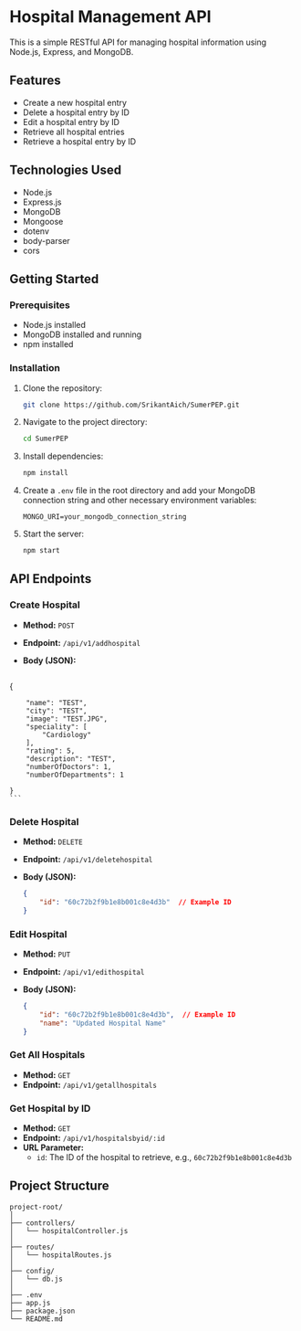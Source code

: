 # Hospital Management API

This is a simple RESTful API for managing hospital information using Node.js, Express, and MongoDB.

## Features

- Create a new hospital entry
- Delete a hospital entry by ID
- Edit a hospital entry by ID
- Retrieve all hospital entries
- Retrieve a hospital entry by ID

## Technologies Used

- Node.js
- Express.js
- MongoDB
- Mongoose
- dotenv
- body-parser
- cors

## Getting Started

### Prerequisites

- Node.js installed
- MongoDB installed and running
- npm installed

### Installation

1. Clone the repository:

    ```bash
    git clone https://github.com/SrikantAich/SumerPEP.git
    ```

2. Navigate to the project directory:

    ```bash
    cd SumerPEP
    ```

3. Install dependencies:

    ```bash
    npm install
    ```

4. Create a `.env` file in the root directory and add your MongoDB connection string and other necessary environment variables:

    ```env
    MONGO_URI=your_mongodb_connection_string
    ```

5. Start the server:

    ```bash
    npm start
    ```

## API Endpoints

### Create Hospital

- **Method:** `POST`
- **Endpoint:** `/api/v1/addhospital`
- **Body (JSON):**

    ```json
 {
        
        "name": "TEST",
        "city": "TEST",
        "image": "TEST.JPG",
        "speciality": [
            "Cardiology"
        ],
        "rating": 5,
        "description": "TEST",
        "numberOfDoctors": 1,
        "numberOfDepartments": 1
        
    }
    ```

### Delete Hospital

- **Method:** `DELETE`
- **Endpoint:** `/api/v1/deletehospital`
- **Body (JSON):**

    ```json
    {
        "id": "60c72b2f9b1e8b001c8e4d3b"  // Example ID
    }
    ```

### Edit Hospital

- **Method:** `PUT`
- **Endpoint:** `/api/v1/edithospital`
- **Body (JSON):**

    ```json
    {
        "id": "60c72b2f9b1e8b001c8e4d3b",  // Example ID
        "name": "Updated Hospital Name"
    }
    ```

### Get All Hospitals

- **Method:** `GET`
- **Endpoint:** `/api/v1/getallhospitals`

### Get Hospital by ID

- **Method:** `GET`
- **Endpoint:** `/api/v1/hospitalsbyid/:id`
- **URL Parameter:**
  - `id`: The ID of the hospital to retrieve, e.g., `60c72b2f9b1e8b001c8e4d3b`

## Project Structure

```plaintext
project-root/
│
├── controllers/
│   └── hospitalController.js
│
├── routes/
│   └── hospitalRoutes.js
│
├── config/
│   └── db.js
│
├── .env
├── app.js
├── package.json
└── README.md
